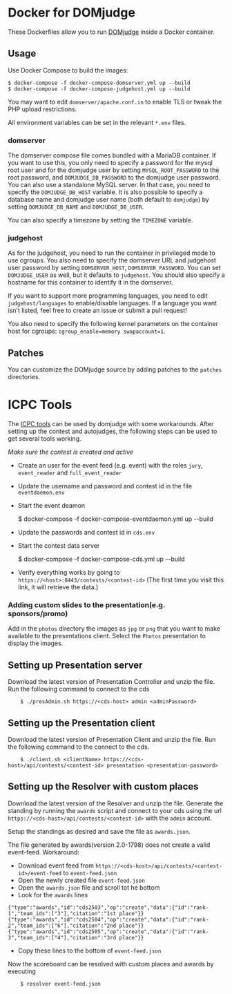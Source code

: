 Docker for DOMjudge
===================

These Dockerfiles allow you to run [DOMjudge](https://www.domjudge.org) inside a
Docker container.

Usage
-----

Use Docker Compose to build the images:

	$ docker-compose -f docker-compose-domserver.yml up --build
	$ docker-compose -f docker-compose-judgehost.yml up --build

You may want to edit `domserver/apache.conf.in` to enable TLS or tweak the PHP
upload restrictions.

All environment variables can be set in the relevant `*.env` files.

### domserver

The domserver compose file comes bundled with a MariaDB container. If you want
to use this, you only need to specify a password for the mysql root user and for
the domjudge user by setting `MYSQL_ROOT_PASSWORD` to the root password, and
`DOMJUDGE_DB_PASSWORD` to the domjudge user password. You can also use a
standalone MySQL server. In that case, you need to specify the
`DOMJUDGE_DB_HOST` variable. It is also possible to specify a database name and
domjudge user name (both default to `domjudge`) by setting `DOMJUDGE_DB_NAME`
and `DOMJUDGE_DB_USER`.

You can also specify a timezone by setting the `TIMEZONE` variable.

### judgehost

As for the judgehost, you need to run the container in privileged mode to use
cgroups. You also need to specify the domserver URL and judgehost user password
by setting `DOMSERVER_HOST`, `DOMSERVER_PASSWORD`. You can set `DOMJUDGE_USER`
as well, but it defaults to `judgehost`. You should also specify a hostname for
this container to identify it in the domserver.

If you want to support more programming languages, you need to edit
`judgehost/languages` to enable/disable languages. If a language you want isn't
listed, feel free to create an issue or submit a pull request!

You also need to specify the following kernel parameters on the container host
for cgroups: `cgroup_enable=memory swapaccount=1`.

Patches
-------

You can customize the DOMjudge source by adding patches to the `patches`
directories.

ICPC Tools
==========

The [ICPC tools](https://icpc.baylor.edu/icpctools/) can be used by domjudge
with some workarounds. After setting up the contest and autojudges, the
following steps can be used to get several tools working.

*Make sure the contest is created and active*

* Create an user for the event feed (e.g. event) with the roles `jury`,
  `event_reader` and `full_event_reader`
* Update the username and password and contest id in the file `eventdaemon.env`
* Start the event deamon

	$ docker-compose -f docker-compose-eventdaemon.yml up --build

* Update the passwords and contest id in `cds.env`
* Start the contest data server

	$ docker-compose -f docker-compose-cds.yml up --build

* Verify everything works by going to
  `https://<host>:8443/contests/<contest-id>` (The first time you visit this
  link, it will retrieve the data.)

### Adding custom slides to the presentation(e.g. sponsors/promo)
Add in the `photos` directory the images as `jpg` or `png` that you want to
make available to the presentations client.  Select the `Photos` presentation
to display the images.

Setting up Presentation server
------------------------------
Download the latest version of Presentation Controller and unzip the file. Run
the following command to connect to the cds

		$ ./presAdmin.sh https://<cds-host> admin <adminPassword>

Setting up the Presentation client
----------------------------------
Download the latest version of Presentation Client and unzip the file. Run the
following command to the connect to the cds.

		$ ./client.sh <clientName> https://<cds-host>/api/contests/<contest-id> presentation <presentation-password>

Setting up the Resolver with custom places
------------------------------------------
Download the latest version of the Resolver and unzip the file. Generate the
standing by running the `awards` script and connect to your cds using the
url `https://<cds-host>/api/contests/<contest-id>` with the `admin` account.

Setup the standings as desired and save the file as `awards.json`.

The file generated by awards(version 2.0-1798) does not create a valid
event-feed. Workaround:

* Download event feed from
  `https://<cds-host>/api/contests/<contest-id>/event-feed` to
  `event-feed.json`
* Open the newly created file `event-feed.json`
* Open the `awards.json` file and scroll tot he bottom
* Look for the `awards` lines
```
{"type":"awards","id":"cds2503","op":"create","data":{"id":"rank-1","team_ids":["3"],"citation":"1st place"}}
{"type":"awards","id":"cds2504","op":"create","data":{"id":"rank-2","team_ids":["6"],"citation":"2nd place"}}
{"type":"awards","id":"cds2505","op":"create","data":{"id":"rank-3","team_ids":["4"],"citation":"3rd place"}}
```
* Copy these lines to the bottom of `event-feed.json`

Now the scoreboard can be resolved with custom places and awards by executing

        $ resolver event-feed.json
